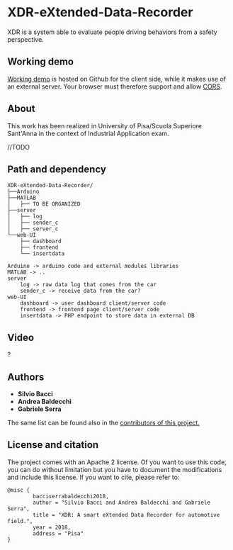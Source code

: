 # XDR-eXtended-Data-Recorder
XDR is a system able to evaluate people driving behaviors from a safety perspective.

## Working demo
<a href="https://gabriserra.github.io/XDR-eXtended-Data-Recorder/">Working demo</a> is hosted on Github for the client side, while it makes use of an external server. Your browser must therefore support and allow <a href="https://developer.mozilla.org/en-US/docs/Web/HTTP/CORS">CORS</a>.

## About 
This work has been realized in University of Pisa/Scuola Superiore Sant'Anna in the context of Industrial Application exam.

//TODO

## Path and dependency
```
XDR-eXtended-Data-Recorder/
├──Arduino
├──MATLAB
│   ├── TO BE ORGANIZED
├──server
│   ├── log
│   ├── sender_c
│   ├── server_c
└──web-UI
    ├── dashboard
    ├── frontend
    └── insertdata

Arduino -> arduino code and external modules libraries
MATLAB -> ..
server
    log -> raw data log that comes from the car
    sender_c -> receive data from the car?
web-UI
    dashboard -> user dashboard client/server code
    frontend -> frontend page client/server code
    insertdata -> PHP endpoint to store data in external DB
```

## Video
?

## Authors
* <b>Silvio Bacci</b>
* <b>Andrea Baldecchi</b>
* <b>Gabriele Serra</b>

The same list can be found also in the <a href="https://github.com/gabriserra/XDR-eXtended-Data-Recorder/graphs/contributors">contributors of this project.</a>

## License and citation
The project comes with an Apache 2 license. Of you want to use this code, you can do without limitation but you have to document the modifications and include this license. If you want to cite, please refer to:

```
@misc {
        bacciserrabaldecchi2018,
        author = "Silvio Bacci and Andrea Baldecchi and Gabriele Serra",
        title = "XDR: A smart eXtended Data Recorder for automotive field.",
        year = 2018,
        address = "Pisa"
}
```

